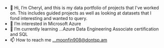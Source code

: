 - 👋 Hi, I’m Cheryl, and this is my data portfolio of projects that I've worked on.  This includes guided projects as well as looking at datasets that I fond interesting and wanted to query.
- 👀 I’m interested in Microsoft Azure 
- 🌱 I’m currently learning ...Azure Data Engineering Associate certification and SQL
- 📫 How to reach me ...moonfin908@dontsp.am

<!---
MyLittleToy/MyLittleToy is a ✨ special ✨ repository because its `README.md` (this file) appears on your GitHub profile.
You can click the Preview link to take a look at your changes.
--->
